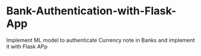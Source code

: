 # Bank-Authentication-with-Flask-App
 Implement ML model to authenticate Currency note in Banks and implement it with Flask APp

